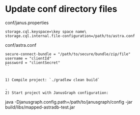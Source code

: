 Update conf directory files
===========================

conf/janus.properties
```
storage.cql.keyspace=\key space name\
storage.cql.internal.file-configuration=/path/to/astra.conf
```

conf/astra.conf
```
secure-connect-bundle = "/path/to/secure/bundle/zip/file"
username = "clientId"
password = "clientSecret"
``


1) Compile project: `./gradlew clean build`

.
2) Start project with JanusGraph configuration:
```
java -Djanusgraph.config.path=/path/to/janusgraph/config -jar build/libs/mapped-astradb-test.jar
```

